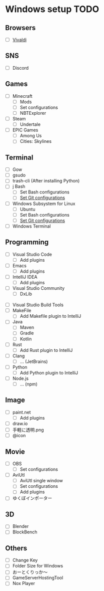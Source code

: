 # Windows setup TODO


## Browsers

- [ ] [Vivaldi](/Vivaldi.md)

## SNS

- [ ] Discord

## Games

- [ ] Minecraft
  - [ ] Mods
  - [ ] Set configurations
  - [ ] NBTExplorer
- [ ] Steam
  - [ ] Undertale
- [ ] EPIC Games
  - [ ] Among Us
  - [ ] Cities: Skylines

## Terminal

- [ ] Gow
- [ ] gsudo
- [ ] trash-cli (After installing Python)
- [ ] j Bash
  - [ ] Set Bash configurations
  - [ ] [Set Git configurations](/Git.md)
- [ ] Windows Subsystem for Linux
  - [ ] Ubuntu
  - [ ] Set Bash configurations
  - [ ] [Set Git configurations](/Git.md)
- [ ] Windows Terminal

## Programming

- [ ] Visual Studio Code
  - [ ] Add plugins
- [ ] Emacs
  - [ ] Add plugins
- [ ] IntelliJ IDEA
  - [ ] Add plugins
- [ ] Visual Studio Community
  - [ ] DxLib
<br /><br />
- [ ] Visual Studio Build Tools
- [ ] MakeFile
  - [ ] Add Makefile plugin to IntelliJ
- [ ] Java
  - [ ] Maven
  - [ ] Gradle
  - [ ] Kotlin
- [ ] Rust
  - [ ] Add Rust plugin to IntelliJ
- [ ] Clang
  - [ ] ... (JetBrains)
- [ ] Python
  - [ ] Add Python plugin to IntelliJ
- [ ] Node.js
  - [ ] ... (npm)

## Image

- [ ] paint.net
  - [ ] Add plugins
- [ ] draw.io
- [ ] 手軽に透明.png
- [ ] @icon

## Movie

- [ ] OBS
  - [ ] Set configurations
- [ ] AviUtl
  - [ ] AviUtl single window
  - [ ] Set configurations
  - [ ] Add plugins
- [ ] ゆくぼインポーター

## 3D

- [ ] Blender
- [ ] BlockBench

## Others

- [ ] Change Key
- [ ] Folder Size for Windows
- [ ] おーとくりっか～
- [ ] GameServerHostingTool
- [ ] Nox Player
